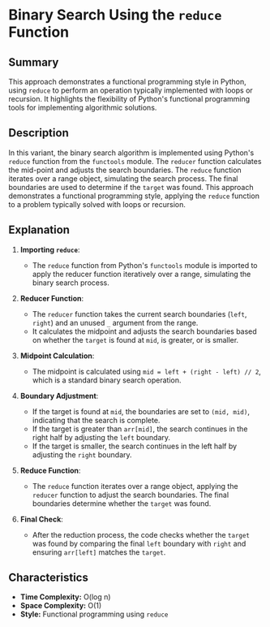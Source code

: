 # Binary Search Using the `reduce` Function

## Summary

This approach demonstrates a functional programming style in Python, using `reduce` to perform an operation typically implemented with loops or recursion. It highlights the flexibility of Python's functional programming tools for implementing algorithmic solutions.

## Description

In this variant, the binary search algorithm is implemented using Python's `reduce` function from the `functools` module. The `reducer` function calculates the mid-point and adjusts the search boundaries. The `reduce` function iterates over a range object, simulating the search process. The final boundaries are used to determine if the `target` was found. This approach demonstrates a functional programming style, applying the `reduce` function to a problem typically solved with loops or recursion.

## Explanation

1. **Importing `reduce`**:
   - The `reduce` function from Python's `functools` module is imported to apply the reducer function iteratively over a range, simulating the binary search process.

2. **Reducer Function**:
   - The `reducer` function takes the current search boundaries (`left`, `right`) and an unused `_` argument from the range.
   - It calculates the midpoint and adjusts the search boundaries based on whether the `target` is found at `mid`, is greater, or is smaller.

3. **Midpoint Calculation**:
   - The midpoint is calculated using `mid = left + (right - left) // 2`, which is a standard binary search operation.

4. **Boundary Adjustment**:
   - If the target is found at `mid`, the boundaries are set to `(mid, mid)`, indicating that the search is complete.
   - If the target is greater than `arr[mid]`, the search continues in the right half by adjusting the `left` boundary.
   - If the target is smaller, the search continues in the left half by adjusting the `right` boundary.

5. **Reduce Function**:
   - The `reduce` function iterates over a range object, applying the `reducer` function to adjust the search boundaries. The final boundaries determine whether the `target` was found.

6. **Final Check**:
   - After the reduction process, the code checks whether the `target` was found by comparing the final `left` boundary with `right` and ensuring `arr[left]` matches the `target`.

## Characteristics

- **Time Complexity:** O(log n)
- **Space Complexity:** O(1)
- **Style:** Functional programming using `reduce`
